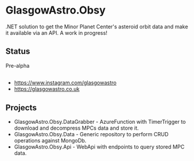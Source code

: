 # GlasgowAstro.Obsy
.NET solution to get the Minor Planet Center's asteroid orbit data and make it available via an API. A work in progress!

## Status
Pre-alpha

##
- https://www.instagram.com/glasgowastro
- https://glasgowastro.co.uk

## Projects
- GlasgowAstro.Obsy.DataGrabber - AzureFunction with TimerTrigger to download and decompress MPCs data and store it.
- GlasgowAstro.Obsy.Data - Generic repository to perform CRUD operations against MongoDb.
- GlasgowAstro.Obsy.Api - WebApi with endpoints to query stored MPC data.
